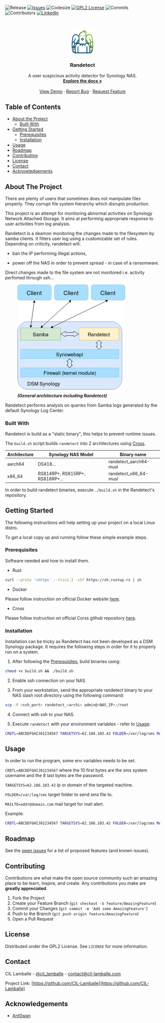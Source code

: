 ![Release](https://img.shields.io/github/v/release/CIL-Lamballe/Randetect?include_prereleases)
[![Issues][issues-shield]][issues-url]
![Codesize](https://img.shields.io/github/languages/code-size/CIL-Lamballe/Randetect)
[![GPL2 License][license-shield]][license-url]
![Commits](https://img.shields.io/github/commit-activity/m/CIL-Lamballe/Randetect)
![Contributors](https://img.shields.io/github/contributors/CIL-Lamballe/Randetect)
[![LinkedIn][linkedin-shield]][linkedin-url]



<br />
<p align="center">
  <a href="https://github.com/CIL-Lamballe/Randetect">
    <img src="assets/logo.png" alt="Logo" width="80" height="80">
  </a>

  <h3 align="center">Randetect</h3>

  <p align="center">
    A user suspicious activity detector for Synology NAS.
    <br />
    <a href="https://github.com/CIL-Lamballe/Randetect"><strong>Explore the docs »</strong></a>
    <br />
    <br />
    <a href="https://github.com/CIL-Lamballe/Randetect">View Demo</a>
    ·
    <a href="https://github.com/CIL-Lamballe/Randetect/issues">Report Bug</a>
    ·
    <a href="mailto:contact@cil-lamballe.com">Request Feature</a>
  </p>
</p>



## Table of Contents

* [About the Project](#about-the-project)
  * [Built With](#built-with)
* [Getting Started](#getting-started)
  * [Prerequisites](#prerequisites)
  * [Installation](#installation)
* [Usage](#usage)
* [Roadmap](#roadmap)
* [Contributing](#contributing)
* [License](#license)
* [Contact](#contact)
* [Acknowledgements](#acknowledgements)



<!-- ABOUT THE PROJECT -->
## About The Project

There are plenty of users that sometimes does not manipulate files properly. They corrupt file system hierarchy which disrupts production.

This project is an attempt for monitoring abnormal activities on Synology Network Attached Storage. It aims at performing appropriate response to user activities from log analysis.

Randetect is a deamon monitoring the changes made to the filesystem by samba clients. It filters user log using a customizable set of rules. Depending on criticity, randetect will:

* ban the IP performing illegal actions,

* power off the NAS in order to prevent spread - in case of a ransomware.

Direct changes made to the file system are not monitored i.e. activity perfomed through ssh...

<figure class="workflow">
  <img src="assets/workflow.png" alt="General architecture including Randetect">
  <figcaption><i><b>(General architecture including Randetect)</i></b></figcaption>
</figure>

Randetect performs analysis on queries from Samba logs generated by the default Synology Log Center.


### Built With

Randetect is build as a "static binary", this helps to prevent runtime issues.

The `build.sh` script builds `randetect` into 2 architectures using [Cross](https://github.com/rust-embedded/cross).

| Architecture  | Synology NAS Model               |  Binary name           |
| ------------- | -------------------------------- | ---------------------- |
| aarch64       | DS418...                         | randetect_aarch64-musl |
| x86_64        | RS814RP+, RS815RP+, RS818RP+...  | randetect_x86_64-musl  |

In order to build randetect binaries, execute `./build.sh` in the Randetect's repository.


## Getting Started

The following instructions will help setting up your project on a local Linux distro.

To get a local copy up and running follow these simple example steps.

### Prerequisites

Software needed and how to install them.
* Rust
```sh
curl --proto '=https' --tlsv1.2 -sSf https://sh.rustup.rs | sh
```
* Docker
<p>Please follow instruction on official Docker website <a href="https://docs.docker.com/engine/install/">here</a>.
</p>

* Cross
<p>Please follow instruction on official Corss github repository <a href="https://github.com/rust-embedded/cross">here</a>.
</p>

### Installation

Installation can be tricky as Randetect has not been developed as a DSM Synology package.
It requires the following steps in order for it to properly run on a system.

1. After following the [Prerequisites](#prerequisites), build binaries using:
```sh
chmod +x build.sh && ./build.sh
``` 

2. Enable ssh connection on your NAS.

3. From your workstation, send the appropriate randetect binary to your NAS slash root directory using the following command:
```sh
scp -P <ssh_port> randetect_<archi> admin@<NAS_IP>:/root
```

4. Connect with ssh to your NAS.

5. Execute `randetect` with your environment variables -  refer to [Usage](#usage):
```sh
CRDTL=ABCDEFGHIJ01234567 TARGETSYS=62.186.103.42 FOLDER=/var/log/sms MAILTO="addr@domain.com" ./randetect_<archi>
```


## Usage

In order to run the program, some env variables needs to be set.

`CRDTL=ABCDEFGHIJ01234567` where the 10 first bytes are the sms system username and the 8 last bytes are the password.

`TARGETSYS=62.186.103.42` ip or domain of the targeted machine.

`FOLDER=/var/log/sms` target folder to send sms file to.

`MAILTO=addr@domain.com` mail target for mail alert.

Example:

```sh
CRDTL=ABCDEFGHIJ01234567 TARGETSYS=62.186.103.42 FOLDER=/var/log/sms MAILTO="addr@domain.com" ./randetect
```



## Roadmap

See the [open issues](https://github.com/CIL-Lamballe/Randetect/issues) for a list of proposed features (and known issues).



## Contributing

Contributions are what make the open source community such an amazing place to be learn, inspire, and create. Any contributions you make are **greatly appreciated**.

1. Fork the Project
2. Create your Feature Branch (`git checkout -b feature/AmazingFeature`)
3. Commit your Changes (`git commit -m 'Add some AmazingFeature'`)
4. Push to the Branch (`git push origin feature/AmazingFeature`)
5. Open a Pull Request



## License

Distributed under the GPL2 License. See `LICENSE` for more information.



## Contact

CIL Lamballe - [@cil_lamballe](https://twitter.com/cil_lamballe) - contact@cil-lamballe.com

Project Link: [https://github.com/CIL-Lamballe](https://github.com/CIL-Lamballe)



## Acknowledgements
* [Ant0wan](https://github.com/Ant0wan)




[contributors-shield]: https://img.shields.io/github/contributors/othneildrew/Best-README-Template.svg?style=flat-square
[contributors-url]: https://github.com/othneildrew/Best-README-Template/graphs/contributors
[forks-shield]: https://img.shields.io/github/forks/othneildrew/Best-README-Template.svg?style=flat-square
[forks-url]: https://github.com/othneildrew/Best-README-Template/network/members
[issues-shield]: https://img.shields.io/github/issues/CIL-Lamballe/Randetect
[issues-url]: https://github.com/othneildrew/Best-README-Template/issues
[license-shield]: https://img.shields.io/badge/license-GPL%20(%3E%3D%202)-blue
[license-url]: https://github.com/CIL-Lamballe/Randetect/LICENSE
[linkedin-shield]: https://img.shields.io/badge/-LinkedIn-black.svg?style=flat&logo=appveyor&logo=linkedin&colorB=555
[linkedin-url]: https://www.linkedin.com/company/cil-lamballe
